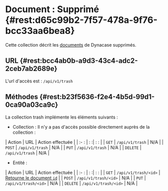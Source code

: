 # Document : Supprimé {#rest:d65c99b2-7f57-478a-9f76-bcc33aa6bea8}

Cette collection décrit les [documents][doc_document] de Dynacase supprimés. 

## URL {#rest:bcc4ab0b-a9d3-43c4-adc2-2ceb7ab2689e}

L'url d'accès est : `/api/v1/trash`

## Méthodes {#rest:b23f5636-f2e4-4b5d-99d1-0ca90a03ca9c}

La collection trash implémente les éléments suivants :

* Collection : Il n'y a pas d'accès possible directement auprès de la collection :

| Action   | URL                     | Action effectuée   |
| :-     : | :                      :| :                : |
| `GET`    | `/api/v1/trash`         | N/A                |
| `POST`   | `/api/v1/trash`         | N/A                |
| `PUT`    | `/api/v1/trash`         | N/A                |
| `DELETE` | `/api/v1/trash`         | N/A                |

* Entité :

| Action   | URL                       | Action effectuée                            |
| :-     : | :                        :| :                                   :       |
| `GET`    | `/api/v1/trash/<id>`      | [Retourne le document `id`][trash_doc]      |
| `POST`   | `/api/v1/trash/<id>`      | N/A                                         |
| `PUT`    | `/api/v1/trash/<id>`      | N/A                                         |
| `DELETE` | `/api/v1/trash/<id>`      | N/A                                         |


<!-- links -->
[doc_document]: http://docs.anakeen.com/dynacase/3.2/dynacase-doc-core-reference/website/book/core-ref:e01bf76d-481b-41fd-ac64-167a68d34c55.html#core-ref:67929e29-abef-437c-88a3-7f43647c60ff
[trash_doc]: #rest:52be10c1-9f46-456b-a22f-24909386567f
